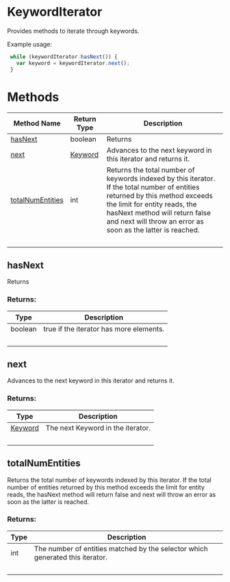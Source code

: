 # KeywordIterator
Provides methods to iterate through keywords.

Example usage:
```javascript
 while (keywordIterator.hasNext()) {
   var keyword = keywordIterator.next();
 }
```

# Methods
|Method Name|Return Type|Description|
|-|-|-
[hasNext](#hasnext)|boolean|Returns <br />
[next](#next)|[Keyword](./Keyword)|Advances to the next keyword in this iterator and returns it.<br />
[totalNumEntities](#totalnumentities)|int|Returns the total number of keywords indexed by this iterator. If the total number of entities returned by this method exceeds the limit for entity reads, the hasNext method will return false and next will throw an error as soon as the latter is reached.<br />
&nbsp;|&nbsp;|&nbsp;

## <a name="hasnext"></a>hasNext
Returns 


### Returns:
|Type|Description|
|-|-
boolean|true if the iterator has more elements.
&nbsp;|&nbsp;
## <a name="next"></a>next
Advances to the next keyword in this iterator and returns it.


### Returns:
|Type|Description|
|-|-
[Keyword](./Keyword)|The next Keyword in the iterator.
&nbsp;|&nbsp;
## <a name="totalnumentities"></a>totalNumEntities
Returns the total number of keywords indexed by this iterator. If the total number of entities returned by this method exceeds the limit for entity reads, the hasNext method will return false and next will throw an error as soon as the latter is reached.


### Returns:
|Type|Description|
|-|-
int|The number of entities matched by the selector which generated this iterator.
&nbsp;|&nbsp;
